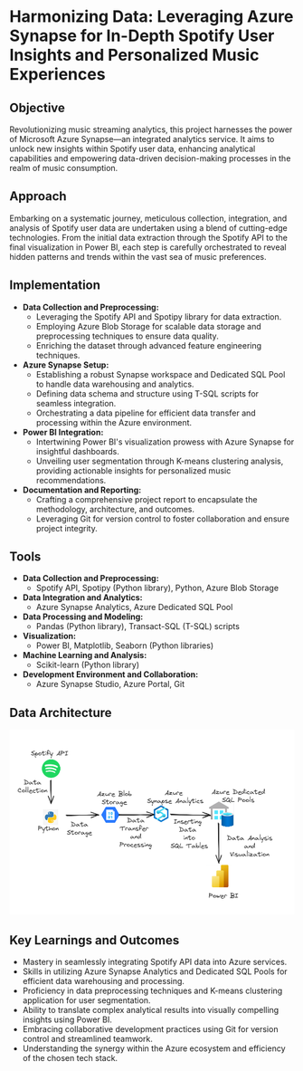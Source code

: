 # Harmonizing Data: Leveraging Azure Synapse for In-Depth Spotify User Insights and Personalized Music Experiences

## Objective
Revolutionizing music streaming analytics, this project harnesses the power of Microsoft Azure Synapse—an integrated analytics service. It aims to unlock new insights within Spotify user data, enhancing analytical capabilities and empowering data-driven decision-making processes in the realm of music consumption.

## Approach
Embarking on a systematic journey, meticulous collection, integration, and analysis of Spotify user data are undertaken using a blend of cutting-edge technologies. From the initial data extraction through the Spotify API to the final visualization in Power BI, each step is carefully orchestrated to reveal hidden patterns and trends within the vast sea of music preferences.

## Implementation
- **Data Collection and Preprocessing:**
  - Leveraging the Spotify API and Spotipy library for data extraction.
  - Employing Azure Blob Storage for scalable data storage and preprocessing techniques to ensure data quality.
  - Enriching the dataset through advanced feature engineering techniques.
- **Azure Synapse Setup:**
  - Establishing a robust Synapse workspace and Dedicated SQL Pool to handle data warehousing and analytics.
  - Defining data schema and structure using T-SQL scripts for seamless integration.
  - Orchestrating a data pipeline for efficient data transfer and processing within the Azure environment.
- **Power BI Integration:**
  - Intertwining Power BI's visualization prowess with Azure Synapse for insightful dashboards.
  - Unveiling user segmentation through K-means clustering analysis, providing actionable insights for personalized music recommendations.
- **Documentation and Reporting:**
  - Crafting a comprehensive project report to encapsulate the methodology, architecture, and outcomes.
  - Leveraging Git for version control to foster collaboration and ensure project integrity.

## Tools
- **Data Collection and Preprocessing:**
  - Spotify API, Spotipy (Python library), Python, Azure Blob Storage
- **Data Integration and Analytics:**
  - Azure Synapse Analytics, Azure Dedicated SQL Pool
- **Data Processing and Modeling:**
  - Pandas (Python library), Transact-SQL (T-SQL) scripts
- **Visualization:**
  - Power BI, Matplotlib, Seaborn (Python libraries)
- **Machine Learning and Analysis:**
  - Scikit-learn (Python library)
- **Development Environment and Collaboration:**
  - Azure Synapse Studio, Azure Portal, Git

## Data Architecture

![Data Architecture](./Harmonizing_Spotfy_API_Data.png)

## Key Learnings and Outcomes
- Mastery in seamlessly integrating Spotify API data into Azure services.
- Skills in utilizing Azure Synapse Analytics and Dedicated SQL Pools for efficient data warehousing and processing.
- Proficiency in data preprocessing techniques and K-means clustering application for user segmentation.
- Ability to translate complex analytical results into visually compelling insights using Power BI.
- Embracing collaborative development practices using Git for version control and streamlined teamwork.
- Understanding the synergy within the Azure ecosystem and efficiency of the chosen tech stack.
